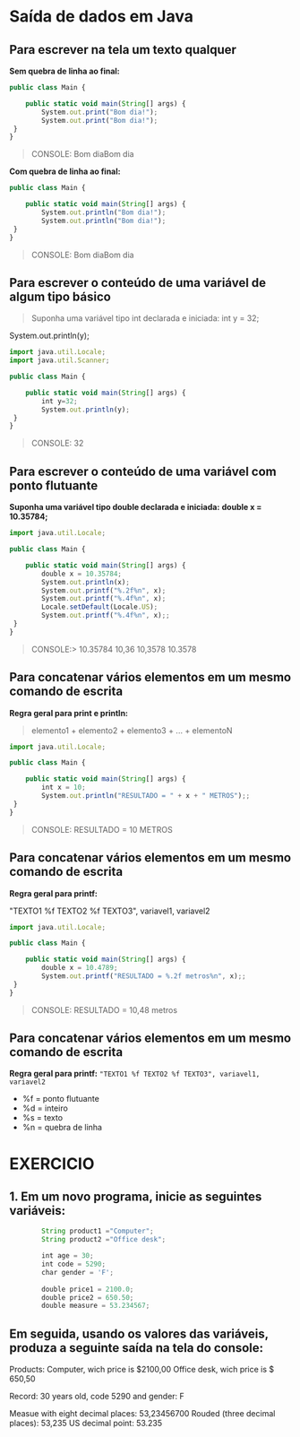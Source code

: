 # Saída de dados em Java
## Para escrever na tela um texto qualquer

**Sem quebra de linha ao final:**
~~~javascript
public class Main {

	public static void main(String[] args) {
		System.out.print("Bom dia!");
		System.out.print("Bom dia!"); 
 }
}

~~~
> CONSOLE: Bom diaBom dia


**Com quebra de linha ao final:**
~~~javascript
public class Main {

	public static void main(String[] args) {
		System.out.println("Bom dia!");
		System.out.println("Bom dia!");
 }
}

~~~
> CONSOLE: Bom diaBom dia


## Para escrever o conteúdo de uma variável de algum tipo básico
>Suponha uma variável tipo int declarada e iniciada: int y = 32;


System.out.println(y);


~~~javascript
import java.util.Locale;
import java.util.Scanner;

public class Main {

	public static void main(String[] args) {
		int y=32;
		System.out.println(y);
 }
}

~~~


> CONSOLE: 32

## Para escrever o conteúdo de uma variável com ponto flutuante

**Suponha uma variável tipo double declarada e iniciada:**
**double x = 10.35784;**


~~~javascript
import java.util.Locale;

public class Main {

	public static void main(String[] args) {
		double x = 10.35784;
		System.out.println(x);
		System.out.printf("%.2f%n", x);
		System.out.printf("%.4f%n", x);
		Locale.setDefault(Locale.US);
		System.out.printf("%.4f%n", x);;
 }
}
~~~

>CONSOLE:> 10.35784 10,36 10,3578 10.3578


## Para concatenar vários elementos em um mesmo comando de escrita

**Regra geral para print e println:**
> elemento1 + elemento2 + elemento3 + ... + elementoN


~~~javascript
import java.util.Locale;

public class Main {

	public static void main(String[] args) {
		int x = 10;
		System.out.println("RESULTADO = " + x + " METROS");;
 }
}
~~~
> CONSOLE: RESULTADO = 10 METROS


## Para concatenar vários elementos em um mesmo comando de escrita
**Regra geral para printf:**

"TEXTO1 %f TEXTO2 %f TEXTO3", variavel1, variavel2 

~~~javascript
import java.util.Locale;

public class Main {

	public static void main(String[] args) {
		double x = 10.4789;
		System.out.printf("RESULTADO = %.2f metros%n", x);;
 }
}
~~~
> CONSOLE: RESULTADO = 10,48 metros

## Para concatenar vários elementos em um mesmo comando de escrita

**Regra geral para printf:**
`"TEXTO1 %f TEXTO2 %f TEXTO3", variavel1, variavel2`
* %f = ponto flutuante
* %d = inteiro
* %s = texto
* %n = quebra de linha

# EXERCICIO
## 1. Em um novo programa, inicie as seguintes variáveis:


~~~javascript
		String product1 ="Computer";
		String product2 ="Office desk";

		int age = 30;
		int code = 5290;
		char gender = 'F';
		
		double price1 = 2100.0;
		double price2 = 650.50;
		double measure = 53.234567;
~~~
## Em seguida, usando os valores das variáveis, produza a seguinte saída na tela do console:
Products:
Computer, wich price is $2100,00
Office desk, wich price is $ 650,50


Record: 30 years old, code 5290 and gender: F 


Measue with eight decimal places: 53,23456700
Rouded (three decimal places): 53,235
US decimal point: 53.235
